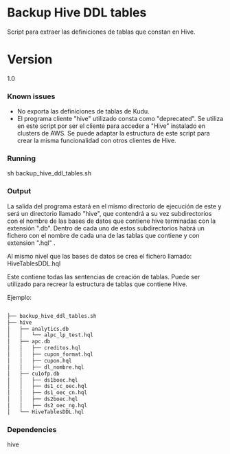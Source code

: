# Backup Hive DDL tables

Script para extraer las definiciones de tablas que constan en Hive.

# Version

1.0

### Known issues

- No exporta las definiciones de tablas de Kudu.
- El programa cliente "hive" utilizado consta como "deprecated". Se utiliza en este script por ser el cliente para acceder a "Hive" instalado en clusters de AWS. Se puede adaptar la estructura de este script para crear la misma funcionalidad con otros clientes de Hive.

### Running

sh backup_hive_ddl_tables.sh

### Output

La salida del programa estará en el mismo directorio de ejecución de este y será un directorio llamado "hive", que contendrá a su vez subdirectorios con el nombre de las bases de datos que contiene hive   terminadas con la extensión ".db". Dentro de cada uno de estos subdirectorios habrá un fichero con el nombre de cada una de las tablas que contiene y con extension ".hql" .

Al mismo nivel que las bases de datos se crea el fichero llamado:
HiveTablesDDL.hql

Este contiene todas las sentencias de creación de tablas. Puede ser utilizado para recrear la estructura  de tablas que contiene Hive.

Ejemplo:

``` bash

├── backup_hive_ddl_tables.sh
├── hive
│   ├── analytics.db
│   │   └── alpc_lp_test.hql
│   ├── apc.db
│   │   ├── creditos.hql
│   │   ├── cupon_format.hql
│   │   ├── cupon.hql
│   │   ├── dl_nombre.hql
│   ├── cu1ofp.db
│   │   ├── ds1boec.hql
│   │   ├── ds1_cc_oec.hql
│   │   ├── ds1_oec_cn.hql
│   │   ├── ds2boec.hql
│   │   ├── ds2_oec_ng.hql
│   └── HiveTablesDDL.hql

```

### Dependencies

hive
